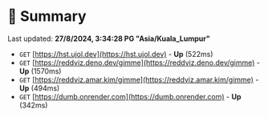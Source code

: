 # 📖 Summary
Last updated: **27/8/2024, 3:34:28 PG "Asia/Kuala_Lumpur"**

- `GET` [https://hst.ujol.dev](https://hst.ujol.dev) - **Up** (522ms)
- `GET` [https://reddviz.deno.dev/gimme](https://reddviz.deno.dev/gimme) - **Up** (1570ms)
- `GET` [https://reddviz.amar.kim/gimme](https://reddviz.amar.kim/gimme) - **Up** (494ms)
- `GET` [https://dumb.onrender.com](https://dumb.onrender.com) - **Up** (342ms)
